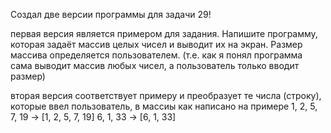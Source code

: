 Создал две версии программы для задачи 29!

первая версия является примером для задания.
Напишите программу, которая задаёт массив целых чисел и выводит их на экран. Размер массива определяется пользователем.
(т.е. как я понял программа сама выводит массив любых чисел, а пользователь только вводит размер)

вторая версия соответствует примеру и преобразует те числа (строку), которые ввел пользователь, в массиы как написано на примере
1, 2, 5, 7, 19 -> [1, 2, 5, 7, 19]
6, 1, 33 -> [6, 1, 33]
